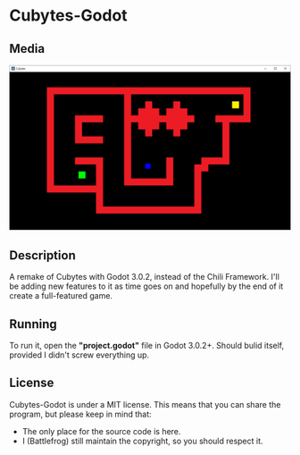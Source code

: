 # Cubytes-Godot

## Media
![](https://github.com/Battlefrog/Cubytes-Godot/blob/master/media/screenshot_1.png)
## Description
A remake of Cubytes with Godot 3.0.2, instead of the Chili Framework. I'll be adding new features to it as time goes on and hopefully by the end of it create a full-featured game.

## Running
To run it, open the **"project.godot"** file in Godot 3.0.2+. Should bulid itself, provided I didn't screw everything up.

## License
Cubytes-Godot is under a MIT license. This means that you can share the program, but please keep in mind that:
* The only place for the source code is here.
* I (Battlefrog) still maintain the copyright, so you should respect it.
